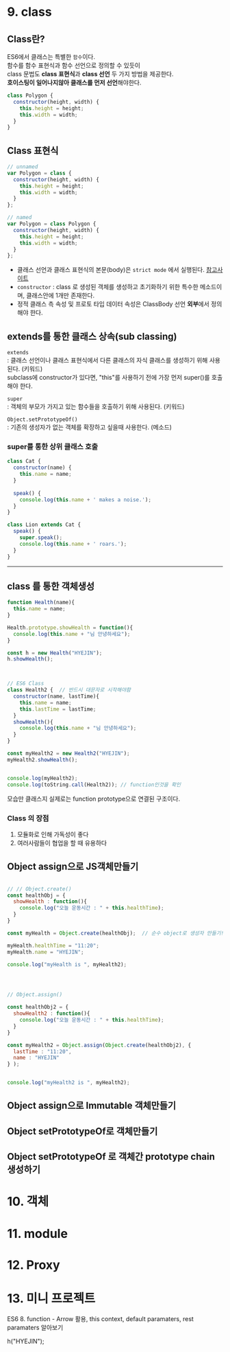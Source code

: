 # 9. class

## Class란?

ES6에서 클래스는 특별한 `함수`이다.  
함수를 함수 표현식과 함수 선언으로 정의할 수 있듯이  
class 문법도 **class 표현식**과 **class 선언** 두 가지 방법을 제공한다.  
**호이스팅이 일어나지않아 클래스를 먼저 선언**해야한다.

```js
class Polygon {
  constructor(height, width) {
    this.height = height;
    this.width = width;
  }
}
```

## Class 표현식
```js
// unnamed 
var Polygon = class {
  constructor(height, width) {
    this.height = height;
    this.width = width;
  }
};

// named
var Polygon = class Polygon {
  constructor(height, width) {
    this.height = height;
    this.width = width;
  }
};
```
- 클래스 선언과 클래스 표현식의 본문(body)은 `strict mode` 에서 실행된다. [참고사이트](https://developer.mozilla.org/ko/docs/Web/JavaScript/Reference/Strict_mode)
- `constructor` : class 로 생성된 객체를 생성하고 초기화하기 위한 특수한 메소드이며, 클래스안에 1개만 존재한다.
- 정적 클래스 측 속성 및 프로토 타입 데이터 속성은 ClassBody 선언 **외부**에서 정의해야 한다.


## extends를 통한 클래스 상속(sub classing)
`extends`  
: 클래스 선언이나 클래스 표현식에서 다른 클래스의 자식 클래스를 생성하기 위해 사용된다. (키워드)   
subclass에 constructor가 있다면, "this"를 사용하기 전에 가장 먼저 super()를 호출해야 한다.  

`super`  
: 객체의 부모가 가지고 있는 함수들을 호출하기 위해 사용된다. (키워드)

`Object.setPrototypeOf()`  
: 기존의 생성자가 없는 객체를 확장하고 싶을때 사용한다. (메소드) 


### super를 통한 상위 클래스 호출
```js
class Cat { 
  constructor(name) {
    this.name = name;
  }
  
  speak() {
    console.log(this.name + ' makes a noise.');
  }
}

class Lion extends Cat {
  speak() {
    super.speak();
    console.log(this.name + ' roars.');
  }
}
```

***



## class 를 통한 객체생성

```js
function Health(name){
  this.name = name;
}

Health.prototype.showHealth = function(){
  console.log(this.name + "님 안녕하세요");
}

const h = new Health("HYEJIN");
h.showHealth();



// ES6 Class
class Health2 {  // 반드시 대문자로 시작해야함
  constructor(name, lastTime){
    this.name = name;
    this.lastTime = lastTime;
  }
  showHealth(){
    console.log(this.name + "님 안녕하세요");
  }
}

const myHealth2 = new Health2("HYEJIN");
myHealth2.showHealth();


console.log(myHealth2);
console.log(toString.call(Health2)); // function인것을 확인
```

모습만 클래스지 실제로는 function prototype으로 연결된 구조이다.

### Class 의 장점
1. 모듈화로 인해 가독성이 좋다
2. 여러사람들이 협업을 할 때 유용하다



## Object assign으로 JS객체만들기


```js

// // Object.create()
const healthObj = {
  showHealth : function(){
    console.log("오늘 운동시간 : " + this.healthTime);
  }
}

const myHealth = Object.create(healthObj);  // 순수 object로 생성자 만들기! 

myHealth.healthTime = "11:20";
myHealth.name = "HYEJIN";

console.log("myHealth is ", myHealth2);




// Object.assign()

const healthObj2 = {
  showHealth2 : function(){
    console.log("오늘 운동시간 : " + this.healthTime);
  }
}

const myHealth2 = Object.assign(Object.create(healthObj2), {
  lastTime : "11:20",
  name : "HYEJIN"
} ); 


console.log("myHealth2 is ", myHealth2);
```




## Object assign으로 Immutable 객체만들기


## Object setPrototypeOf로 객체만들기


## Object setPrototypeOf 로 객체간 prototype chain생성하기






# 10. 객체

# 11. module

# 12. Proxy

# 13. 미니 프로젝트




<article class="markdown-body">


</article>




ES6 8. function - Arrow 활용, this context, default paramaters, rest paramaters 알아보기


h("HYEJIN");